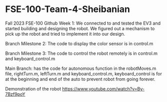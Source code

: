 # FSE-100-Team-4-Sheibanian
Fall 2023 FSE-100 Github
Week 1:
We connected to and tested the EV3 and started building and designing the robot. 
We figured out a mechanism to pick up the robot and tried to implement it into our design.

Branch Milestone 2: The code to display the color sensor is in control.m

Branch Milestone 3: The code to control the robot remotely is in control.m and keyboard_control.m

Main Branch: has the code for autonomous function in the robotMoves.m file, rightTurn.m, leftTurn.m and keyboard_control.m, keyboard_control is for at the beginning and end of the auto to prevent robot from going forever.

Demonstration of the robot https://www.youtube.com/watch?v=By-7Bzf9poY
